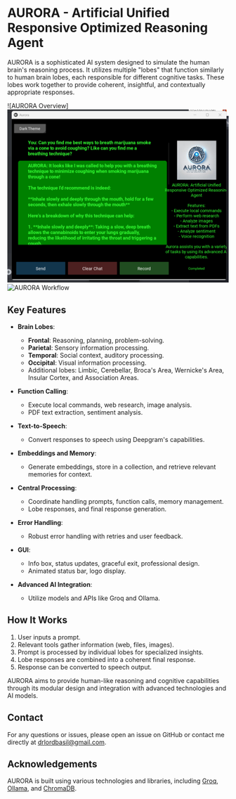 # AURORA - Artificial Unified Responsive Optimized Reasoning Agent

AURORA is a sophisticated AI system designed to simulate the human brain's reasoning process. It utilizes multiple "lobes" that function similarly to human brain lobes, each responsible for different cognitive tasks. These lobes work together to provide coherent, insightful, and contextually appropriate responses.

![AURORA Overview]![alt text](image.png)
![AURORA Workflow](https://github.com/Drlordbasil/AURORA/assets/126736516/a8dff8fb-bfde-4233-bf32-de7c3220b8ff)
## Key Features

- **Brain Lobes**:
  - **Frontal**: Reasoning, planning, problem-solving.
  - **Parietal**: Sensory information processing.
  - **Temporal**: Social context, auditory processing.
  - **Occipital**: Visual information processing.
  - Additional lobes: Limbic, Cerebellar, Broca's Area, Wernicke's Area, Insular Cortex, and Association Areas.

- **Function Calling**:
  - Execute local commands, web research, image analysis.
  - PDF text extraction, sentiment analysis.

- **Text-to-Speech**:
  - Convert responses to speech using Deepgram's capabilities.

- **Embeddings and Memory**:
  - Generate embeddings, store in a collection, and retrieve relevant memories for context.

- **Central Processing**:
  - Coordinate handling prompts, function calls, memory management.
  - Lobe responses, and final response generation.

- **Error Handling**:
  - Robust error handling with retries and user feedback.

- **GUI**:
  - Info box, status updates, graceful exit, professional design.
  - Animated status bar, logo display.

- **Advanced AI Integration**:
  - Utilize models and APIs like Groq and Ollama.

## How It Works

1. User inputs a prompt.
2. Relevant tools gather information (web, files, images).
3. Prompt is processed by individual lobes for specialized insights.
4. Lobe responses are combined into a coherent final response.
5. Response can be converted to speech output.

AURORA aims to provide human-like reasoning and cognitive capabilities through its modular design and integration with advanced technologies and AI models.
## Contact

For any questions or issues, please open an issue on GitHub or contact me directly at [drlordbasil@gmail.com](mailto:drlordbasil@gmail.com).
## Acknowledgements

AURORA is built using various technologies and libraries, including [Groq](https://console.groq.com/docs/models), [Ollama](https://github.com/ollama/ollama), and [ChromaDB](https://github.com/chroma-core/chroma).
